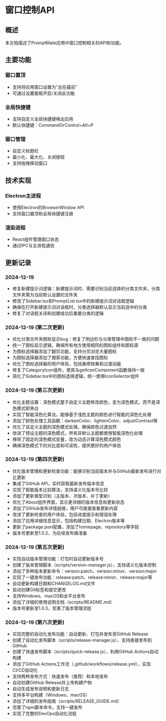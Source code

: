 # 窗口控制API

## 概述

本文档描述了PromptMate应用中窗口控制相关的API和功能。

## 主要功能

### 窗口置顶
- 支持将应用窗口设置为"总在最前"
- 可通过设置面板开启/关闭此功能

### 全局快捷键
- 支持自定义全局快捷键唤出应用
- 默认快捷键：CommandOrControl+Alt+P

### 窗口管理
- 自定义标题栏
- 最小化、最大化、关闭按钮
- 支持拖拽移动窗口

## 技术实现

### Electron主进程
- 使用Electron的BrowserWindow API
- 支持窗口置顶和全局快捷键注册

### 渲染进程
- React组件管理窗口状态
- 通过IPC与主进程通信

## 更新记录

### 2024-12-19
- 修复新建提示词逻辑：新建提示词时，需要识别当前选择的分类文件夹，分类文件夹需为当前默认设置的文件夹
- 修改了Sidebar.tsx和PromptList.tsx中的新建提示词对话框逻辑
- 确保在打开新建提示词对话框时，分类选择器默认显示当前选中的分类
- 修复了对话框关闭和创建成功后重置分类的逻辑

### 2024-12-19 (第二次更新)
- 优化分类文件夹图标显示bug：修复了侧边栏与分类管理中图标不一致的问题
- 统一了图标显示逻辑，确保所有地方使用相同的图标组件和图标源
- 为图标选择器添加了翻页功能，支持分页浏览大量图标
- 为图标选择器添加了搜索功能，方便快速查找图标
- 优化了图标选择器的用户体验，包括悬停效果和过渡动画
- 修复了CategoryIcon组件，使其与getIconComponent函数保持一致
- 简化了Sidebar.tsx中的图标选择逻辑，统一使用IconSelector组件

### 2024-12-19 (第三次更新)
- 优化主题设置：深色模式基于自定义主题修改颜色，变为深色模式，而不是深色模式即黑白
- 实现了智能深色化算法，能够基于浅色主题的颜色进行智能的深色化处理
- 添加了颜色处理工具函数：darkenColor、lightenColor、adjustContrast等
- 优化了自定义主题的深色模式处理，确保颜色过渡自然
- 改进了预设主题的深色模式，所有非默认主题都使用智能深色化处理
- 移除了固定的深色模式变量，改为动态计算深色模式颜色
- 确保深色模式下的对比度和可读性，提供更好的用户体验

### 2024-12-19 (第四次更新)
- 优化版本管理和更新检查功能：能够识别当前版本并与GitHub最新发布进行对比更新
- 集成了GitHub API，实时获取最新发布版本信息
- 实现了智能版本比较算法，支持语义化版本号比较
- 添加了更新类型识别（主版本、次版本、补丁更新）
- 优化了About组件界面，显示更详细的版本信息和更新状态
- 添加了GitHub发布详情链接，用户可直接查看更新内容
- 改进了更新检查的用户体验，包括进度提示和错误处理
- 添加了应用详细信息显示，包括构建日期、Electron版本等
- 更新了package.json配置，添加了homepage、repository等字段
- 版本号更新至1.0.2，为后续发布做准备

### 2024-12-19 (第五次更新)
- 实现自动版本管理功能：打包时自动更新版本号
- 创建了版本管理脚本（scripts/version-manager.js），支持语义化版本控制
- 添加了多种版本更新命令：version:patch、version:minor、version:major
- 实现了一键发布功能：release:patch、release:minor、release:major等
- 自动更新构建日期和CHANGELOG.md文件
- 自动创建Git标签和提交更改
- 支持Windows、macOS和全平台发布
- 添加了详细的使用说明文档（scripts/README.md）
- 版本号更新至1.0.3，完善了版本管理流程

### 2024-12-19 (第六次更新)
- 实现完整的自动化发布功能：自动更新、打包并发布至GitHub Release
- 创建了自动化发布脚本（scripts/release-manager.js），支持直接发布到GitHub
- 创建了快速发布脚本（scripts/quick-release.js），利用GitHub Actions自动构建
- 添加了GitHub Actions工作流（.github/workflows/release.yml），实现CI/CD自动化
- 支持两种发布方式：快速发布（推荐）和本地发布
- 自动创建GitHub Release并上传构建产物
- 自动生成发布说明和更新日志
- 支持多平台构建（Windows、macOS）
- 添加了详细的发布指南（scripts/RELEASE_GUIDE.md）
- 完善了npm脚本命令，支持一键发布
- 实现了完整的DevOps自动化流程 